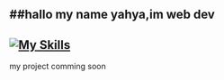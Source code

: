 ##hallo my name yahya,im web dev
---
[![My Skills](https://skillicons.dev/icons?i=html,css,js,git,nodejs)](https://skillicons.dev)
---
my project comming soon